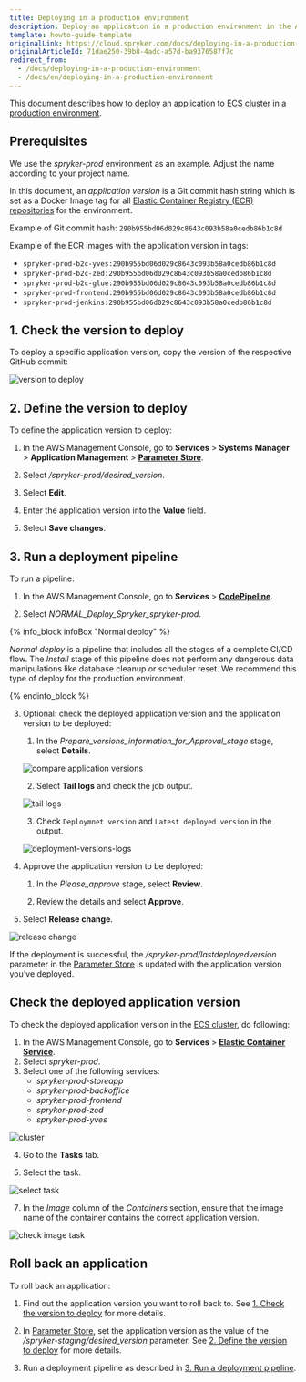 ```yaml
---
title: Deploying in a production environment
description: Deploy an application in a production environment in the AWS Management Console.
template: howto-guide-template
originalLink: https://cloud.spryker.com/docs/deploying-in-a-production-environment
originalArticleId: 71dae250-39b8-4adc-a57d-ba9376587f7c
redirect_from:
  - /docs/deploying-in-a-production-environment
  - /docs/en/deploying-in-a-production-environment
---
```


This document describes how to deploy an application to [ECS cluster](https://docs.aws.amazon.com/AmazonECS/latest/developerguide/clusters.html) in a [production environment](/docs/cloud/dev/spryker-cloud-commerce-os/environments-overview.html#production-prod). 


## Prerequisites
We use the *spryker-prod* environment as an example. Adjust the name according to your project name.

In this document, an *application version* is a Git commit hash string which is set as a Docker Image tag for all [Elastic Container Registry (ECR) repositories](https://docs.aws.amazon.com/AmazonECR/latest/userguide/Repositories.html) for the environment.

Example of Git commit hash: `290b955bd06d029c8643c093b58a0cedb86b1c8d`

Example of the ECR images with the application version in tags:

* `spryker-prod-b2c-yves:290b955bd06d029c8643c093b58a0cedb86b1c8d`
* `spryker-prod-b2c-zed:290b955bd06d029c8643c093b58a0cedb86b1c8d`
* `spryker-prod-b2c-glue:290b955bd06d029c8643c093b58a0cedb86b1c8d`
* `spryker-prod-frontend:290b955bd06d029c8643c093b58a0cedb86b1c8d`
* `spryker-prod-jenkins:290b955bd06d029c8643c093b58a0cedb86b1c8d`

 


## 1. Check the version to deploy

To deploy a specific application version, copy the version of the respective GitHub commit: 


![version to deploy](https://spryker.s3.eu-central-1.amazonaws.com/cloud-docs/Spryker+Cloud/Deploying+in+a+production+environment/version-to-deploy.png)




## 2. Define the version to deploy
To define the application version to deploy:

1. In the AWS Management Console, go to **Services** > **Systems Manager** > **Application Management** > **[Parameter Store](https://eu-central-1.console.aws.amazon.com/systems-manager/parameters/)**. 

2. Select */spryker-prod/desired_version*.

3. Select **Edit**. 

4. Enter the application version into the **Value** field. 

5. Select **Save changes**.


## 3. Run a deployment pipeline
To run a pipeline:

1. In the AWS Management Console, go to **Services** > **[CodePipeline](https://eu-central-1.console.aws.amazon.com/codesuite/codepipeline/pipelines)**.

2. Select *NORMAL_Deploy_Spryker_spryker-prod*. 


{% info_block infoBox "Normal deploy" %}

*Normal deploy* is a pipeline that includes all the stages of a complete CI/CD flow. The *Install* stage of this pipeline does not perform any dangerous data manipulations like database cleanup or scheduler reset. We recommend this type of deploy for the production environment. 

{% endinfo_block %}

3. Optional: check the deployed application version and the application version to be deployed:

    1. In the *Prepare_versions_information_for_Approval_stage* stage, select **Details**.

    

    ![compare application versions](https://spryker.s3.eu-central-1.amazonaws.com/cloud-docs/Spryker+Cloud/Deploying+in+a+production+environment/compare-application-versions.png)

    2. Select **Tail logs** and check the job output.

    ![tail logs](https://spryker.s3.eu-central-1.amazonaws.com/cloud-docs/Spryker+Cloud/Deploying+in+a+production+environment/tail-logs.png)

    3. Check `Deploymnet version` and `Latest deployed version` in the output.

    

    ![deployment-versions-logs](https://spryker.s3.eu-central-1.amazonaws.com/cloud-docs/Spryker+Cloud/Deploying+in+a+production+environment/deployment-versions-logs-prod.png)

4. Approve the application version to be deployed:

    1. In the *Please_approve* stage, select **Review**.

    2. Review the details and select **Approve**.

5. Select **Release change**.

![release change](https://spryker.s3.eu-central-1.amazonaws.com/cloud-docs/Spryker+Cloud/Deploying+in+a+production+environment/release-change.png)

If the deployment is successful, the */spryker-prod/lastdeployedversion* parameter in the [Parameter Store](https://eu-central-1.console.aws.amazon.com/systems-manager/parameters) is updated with the application version you’ve deployed.


## Check the deployed application version
To check the deployed application version in the [ECS cluster](https://docs.aws.amazon.com/AmazonECS/latest/developerguide/clusters.html), do following:

1. In the AWS Management Console, go to **Services** > **[Elastic Container Service](https://eu-central-1.console.aws.amazon.com/ecs/home?region=eu-central-1)**.
2. Select *spryker-prod*.
3. Select one of the following services:
    * *spryker-prod-storeapp*
    * *spryker-prod-backoffice*
    * *spryker-prod-frontend*
    * *spryker-prod-zed*
    * *spryker-prod-yves*

![cluster](https://spryker.s3.eu-central-1.amazonaws.com/cloud-docs/Spryker+Cloud/Deploying+in+a+production+environment/cluster-spryker-prod.png)

4. Go to the **Tasks** tab.

5. Select the task.

![select task](https://spryker.s3.eu-central-1.amazonaws.com/cloud-docs/Spryker+Cloud/Deploying+in+a+production+environment/select-task-prod.png)

7. In the *Image* column of the *Containers* section, ensure that the image name of the container contains the correct application version. 

![check image task](https://spryker.s3.eu-central-1.amazonaws.com/cloud-docs/Spryker+Cloud/Deploying+in+a+production+environment/check-image-task-prod.png)

## Roll back an application
To roll back an application:

1. Find out the application version you want to roll back to. See [1. Check the version to deploy](#check-the-version-to-deploy) for more details.

2. In [Parameter Store](https://eu-central-1.console.aws.amazon.com/systems-manager/parameters/), set the application version as the value of the */spryker-staging/desired_version* parameter. See [2. Define the version to deploy](#define-the-version-to-deploy) for more details. 


3. Run a deployment pipeline as described in [3. Run a deployment pipeline](#run-a-deployment-pipeline).





























